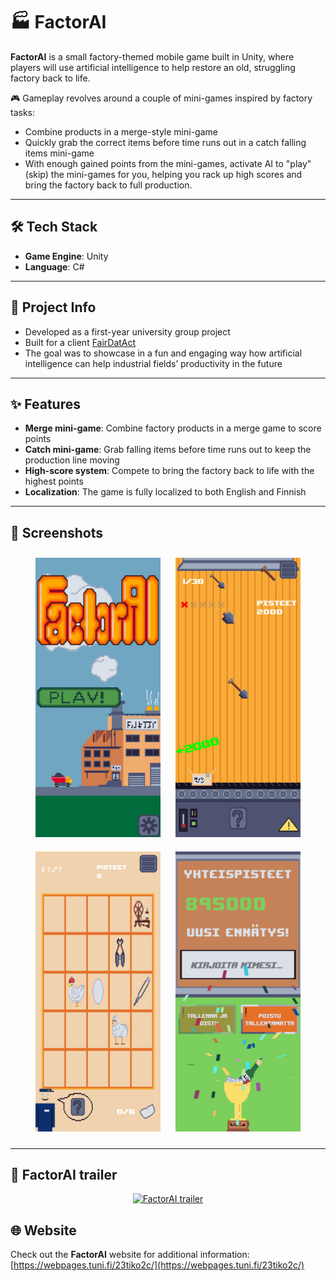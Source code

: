 # 🏭 FactorAI

**FactorAI** is a small factory-themed mobile game built in Unity, where players will use artificial intelligence to help restore an old, struggling factory back to life.

🎮 Gameplay revolves around a couple of mini-games inspired by factory tasks:

- Combine products in a merge-style mini-game
- Quickly grab the correct items before time runs out in a catch falling items mini-game
- With enough gained points from the mini-games, activate AI to "play" (skip) the mini-games for you, helping you rack up high scores and bring the factory back to full production.

---

## 🛠 Tech Stack

- **Game Engine**: Unity
- **Language**: C#

---

## 📌 Project Info

- Developed as a first-year university group project
- Built for a client [FairDatAct](https://projects.tuni.fi/fairdatact/)
- The goal was to showcase in a fun and engaging way how artificial intelligence can help industrial fields’ productivity in the future

---

## ✨ Features

- **Merge mini-game**: Combine factory products in a merge game to score points
- **Catch mini-game**: Grab falling items before time runs out to keep the production line moving
- **High-score system**: Compete to bring the factory back to life with the highest points
- **Localization**: The game is fully localized to both English and Finnish

---

## 📸 Screenshots

<div align="center">
    <img src="screenshots/main-menu.png" width="200" style="margin: 10px;">
    <img src="screenshots/falling-items-game.png" width="200" style="margin: 10px;">
    <img src="screenshots/merge-items-game.png" width="200" style="margin: 10px;">
    <img src="screenshots/game-end-screen.png" width="200" style="margin: 10px;">
</div>

---

## 🎥 FactorAI trailer

<div align="center">
    <a href="https://www.youtube.com/watch?v=VCJYTfasfw8&t=2s">
        <img src="https://img.youtube.com/vi/VCJYTfasfw8/0.jpg" alt="FactorAI trailer">
    </a>
</div>


## 🌐 Website

Check out the **FactorAI** website for additional information: [https://webpages.tuni.fi/23tiko2c/](https://webpages.tuni.fi/23tiko2c/)

